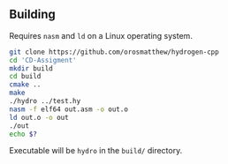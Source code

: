 

## Building

Requires `nasm` and `ld` on a Linux operating system.

```bash
git clone https://github.com/orosmatthew/hydrogen-cpp
cd 'CD-Assigment'
mkdir build
cd build
cmake ..
make
./hydro ../test.hy
nasm -f elf64 out.asm -o out.o
ld out.o -o out
./out
echo $?
```

Executable will be `hydro` in the `build/` directory.


